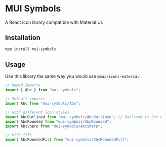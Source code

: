 # MUI Symbols 
A React icon library compatible with Material UI.

## Installation
```bash
npm install mui-symbols
```

## Usage
Use this library the same way you would use `@mui/icons-material`:
```typescript
// Named imports
import { Abc } from "mui-symbols";

// Default imports
import Abc from "mui-symbols/Abc";

// With different icon styles
import AbcOutlined from "mui-symbols/AbcOutlined"; // Outlined is the default style so this is the same as using "Abc"
import AbcRounded from "mui-symbols/AbcRounded";
import AbcSharp from "mui-symbols/AbcSharp";

// With fill
import AbcRoundedFill from "mui-symbols/AbcRoundedFill";
```